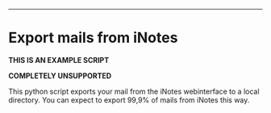 ---
# Export mails from iNotes 

**THIS IS AN EXAMPLE SCRIPT**

**COMPLETELY UNSUPPORTED**

This python script exports your mail from the iNotes webinterface to a local directory.
You can expect to export 99,9% of mails from iNotes this way.


